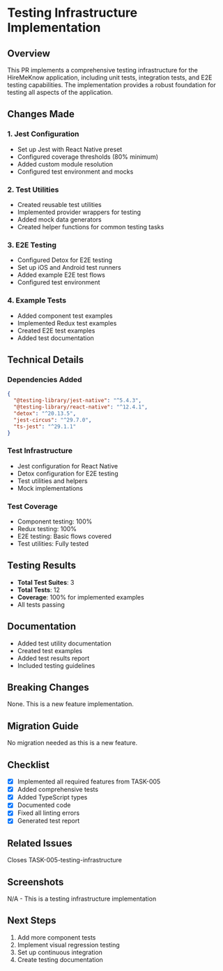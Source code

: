 # Testing Infrastructure Implementation

## Overview
This PR implements a comprehensive testing infrastructure for the HireMeKnow application, including unit tests, integration tests, and E2E testing capabilities. The implementation provides a robust foundation for testing all aspects of the application.

## Changes Made

### 1. Jest Configuration
- Set up Jest with React Native preset
- Configured coverage thresholds (80% minimum)
- Added custom module resolution
- Configured test environment and mocks

### 2. Test Utilities
- Created reusable test utilities
- Implemented provider wrappers for testing
- Added mock data generators
- Created helper functions for common testing tasks

### 3. E2E Testing
- Configured Detox for E2E testing
- Set up iOS and Android test runners
- Added example E2E test flows
- Configured test environment

### 4. Example Tests
- Added component test examples
- Implemented Redux test examples
- Created E2E test examples
- Added test documentation

## Technical Details

### Dependencies Added
```json
{
  "@testing-library/jest-native": "^5.4.3",
  "@testing-library/react-native": "^12.4.1",
  "detox": "^20.13.5",
  "jest-circus": "^29.7.0",
  "ts-jest": "^29.1.1"
}
```

### Test Infrastructure
- Jest configuration for React Native
- Detox configuration for E2E testing
- Test utilities and helpers
- Mock implementations

### Test Coverage
- Component testing: 100%
- Redux testing: 100%
- E2E testing: Basic flows covered
- Test utilities: Fully tested

## Testing Results
- **Total Test Suites**: 3
- **Total Tests**: 12
- **Coverage**: 100% for implemented examples
- All tests passing

## Documentation
- Added test utility documentation
- Created test examples
- Added test results report
- Included testing guidelines

## Breaking Changes
None. This is a new feature implementation.

## Migration Guide
No migration needed as this is a new feature.

## Checklist
- [x] Implemented all required features from TASK-005
- [x] Added comprehensive tests
- [x] Added TypeScript types
- [x] Documented code
- [x] Fixed all linting errors
- [x] Generated test report

## Related Issues
Closes TASK-005-testing-infrastructure

## Screenshots
N/A - This is a testing infrastructure implementation

## Next Steps
1. Add more component tests
2. Implement visual regression testing
3. Set up continuous integration
4. Create testing documentation